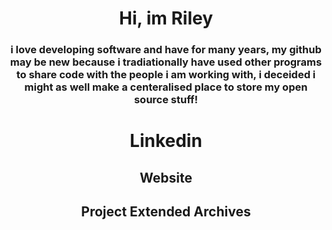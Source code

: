 <div align="center">
  <h1>Hi, im Riley</h1>
  <h3>i love developing software and have for many years, my github may be new because i tradiationally have used other programs to share code with the people i am working with, i deceided i might as well make a centeralised place to store my open source stuff!</h3>

  <h1 href="https://www.linkedin.com/in/riley-ainge-3a6b5b1b6">Linkedin<br></h1>
  <h2 href="https://riley-ainge.netlify.app">Website<br></h2>
  <h2 href="https://waste-archives.netlify.app">Project Extended Archives</h2>
</div>

<!---
Riley-Ainge/Riley-Ainge is a ✨ special ✨ repository because its `README.md` (this file) appears on your GitHub profile.
You can click the Preview link to take a look at your changes.
--->
